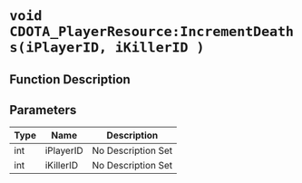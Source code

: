 # `void CDOTA_PlayerResource:IncrementDeaths(iPlayerID, iKillerID )`
## Function Description

## Parameters
Type|Name|Description
--|--|--
int|iPlayerID|No Description Set
int|iKillerID|No Description Set
